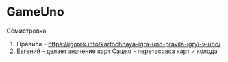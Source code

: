 # GameUno
Семистровка

1) Правила - https://igorek.info/kartochnaya-igra-uno-pravila-igryi-v-uno/
2) Евгений - делает значение карт
   Сашко   - перетасовка карт и колода

